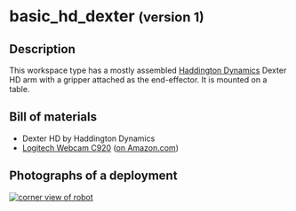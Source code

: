basic_hd_dexter <small>(version 1)</small>
============

Description
-----------

This workspace type has a mostly assembled [Haddington Dynamics](https://www.hdrobotic.com/)
Dexter HD arm with a gripper attached as the end-effector.
It is mounted on a table.


Bill of materials
-----------------

* Dexter HD by Haddington Dynamics
* [Logitech Webcam C920](https://www.logitech.com/en-us/product/hd-pro-webcam-c920) ([on Amazon.com](https://www.amazon.com/gp/product/B006JH8T3S/))


Photographs of a deployment
---------------------------

<a title="enlarge" href="figures/basic_hd_dexter_cornerview.jpg">![corner view of robot](figures/480px-basic_hd_dexter_cornerview.jpg)</a>
